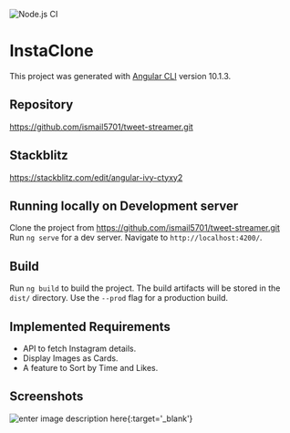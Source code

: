 ![Node.js CI](https://github.com/ismail5701/insta-clone/workflows/Node.js%20CI/badge.svg)

# InstaClone

This project was generated with [Angular CLI](https://github.com/angular/angular-cli) version 10.1.3.

## Repository

https://github.com/ismail5701/tweet-streamer.git

## Stackblitz

https://stackblitz.com/edit/angular-ivy-ctyxy2

## Running locally on Development server

Clone the project from https://github.com/ismail5701/tweet-streamer.git   
Run `ng serve` for a dev server. Navigate to `http://localhost:4200/`. 

## Build

Run `ng build` to build the project. The build artifacts will be stored in the `dist/` directory. Use the `--prod` flag for a production build.

## Implemented Requirements

-    API to fetch Instagram details.
-    Display Images as Cards.
-    A feature to Sort by Time and Likes.

## Screenshots

![enter image description here][1]{:target='_blank'}


  [1]: https://he-s3.s3.amazonaws.com/media/uploads/d6bc3ca.PNG
